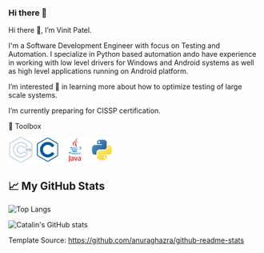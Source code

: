 ### Hi there 👋

<!--
**vinitp2004/vinitp2004** is a ✨ _special_ ✨ repository because its `README.md` (this file) appears on your GitHub profile.

Here are some ideas to get you started:

- 🔭 I’m currently working on ...
- 🌱 I’m currently learning ...
- 👯 I’m looking to collaborate on ...
- 🤔 I’m looking for help with ...
- 💬 Ask me about ...
- 📫 How to reach me: ...
- 😄 Pronouns: ...
- ⚡ Fun fact: ...
-->

Hi there 👋, I’m Vinit Patel.

I'm a Software Development Engineer with focus on Testing and Automation. I specialize in Python based automation ando have experience in working with low level drivers for Windows and Android systems as well as high level applications running on Android platform.

I’m interested 👀 in learning more about how to optimize testing of large scale systems.

I’m currently preparing for CISSP certification.

🧰 Toolbox

<img src="https://github.com/devicons/devicon/blob/master/icons/cplusplus/cplusplus-line.svg" alt="C++ Logo" width="50" height="50"/> <img src="https://github.com/devicons/devicon/blob/master/icons/c/c-line.svg" alt="C Logo" width="50" height="50"/> <img src="https://github.com/devicons/devicon/blob/master/icons/java/java-original-wordmark.svg" alt="Java Logo" width="50" height="50"/> <img src="https://github.com/devicons/devicon/blob/master/icons/python/python-original.svg" alt="Python Logo" width="50" height="50"/>



## &#x1f4c8; My GitHub Stats

![Top Langs](https://github-readme-stats.vercel.app/api/top-langs/?username=vinitp2004&hide=java,html,css&theme=radical)

![Catalin's GitHub stats](https://github-readme-stats.vercel.app/api?username=vinitp2004&theme=radical)

Template Source: https://github.com/anuraghazra/github-readme-stats
